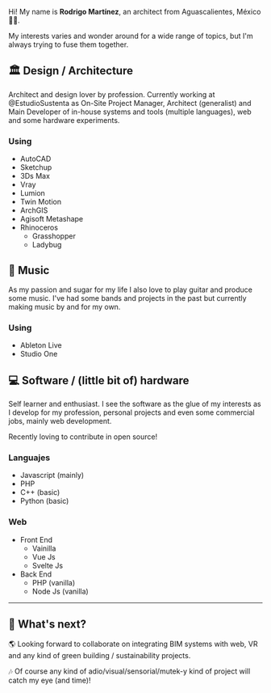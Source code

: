 Hi! My name is **Rodrigo Martínez**, an architect from Aguascalientes, México 🌮🎉.

My interests varies and wonder around for a wide range of topics, but I'm always trying to fuse them together.

## 🏛 Design / Architecture
Architect and design lover by profession. Currently working at @EstudioSustenta as On-Site Project Manager, Architect (generalist) and Main Developer of in-house systems and tools (multiple languages), web and some hardware experiments.

### Using
- AutoCAD
- Sketchup
- 3Ds Max
- Vray
- Lumion
- Twin Motion
- ArchGIS
- Agisoft Metashape
- Rhinoceros
    - Grasshopper
    - Ladybug


## 🎹 Music
As my passion and sugar for my life I also love to play guitar and produce some music. I've had some bands and projects in the past but currently making music by and for my own.

### Using
- Ableton Live
- Studio One

## 💻 Software / (little bit of) hardware
Self learner and enthusiast. I see the software as the glue of my interests as I develop for my profession, personal projects and even some commercial jobs, mainly web development.

Recently loving to contribute in open source!

### Languajes
- Javascript (mainly)
- PHP
- C++ (basic)
- Python (basic)

### Web
- Front End
    - Vainilla
    - Vue Js
    - Svelte Js
- Back End
    - PHP (vanilla)
    - Node Js (vanilla)

---

## 🚀 What's next?

🌎 Looking forward to collaborate on integrating BIM systems with web, VR and any kind of green building / sustainability projects.

🎶 Of course any kind of adio/visual/sensorial/mutek-y kind of project will catch my eye (and time)!
